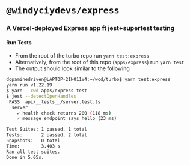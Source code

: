 # `@windyciydevs/express`

### A Vercel-deployed Express app ft jest+supertest testing

#### Run Tests
- From the root of the turbo repo run `yarn test:express`
- Alternatively, from the root of this repo (`apps/express`) run `yarn test`
- The output should look similar to the following

```bash
dopaminedriven@LAPTOP-2IH011V4:~/wcd/turbo$ yarn test:express
yarn run v1.22.19
$ yarn --cwd apps/express test
$ jest --detectOpenHandles
 PASS  api/__tests__/server.test.ts
  server
    ✓ health check returns 200 (118 ms)
    ✓ message endpoint says hello (23 ms)

Test Suites: 1 passed, 1 total
Tests:       2 passed, 2 total
Snapshots:   0 total
Time:        3.403 s
Ran all test suites.
Done in 5.05s.
```